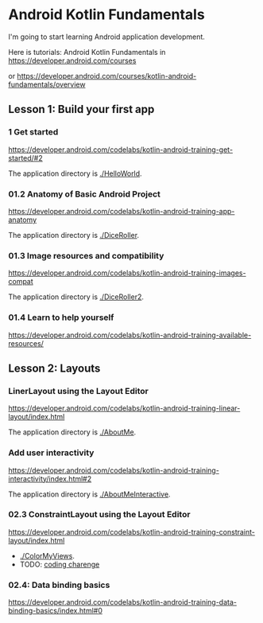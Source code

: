 # Android Kotlin Fundamentals

I'm going to start learning Android application development.

Here is tutorials: Android Kotlin Fundamentals in https://developer.android.com/courses

or https://developer.android.com/courses/kotlin-android-fundamentals/overview

## Lesson 1: Build your first app

### 1 Get started

https://developer.android.com/codelabs/kotlin-android-training-get-started/#2

The application directory is [./HelloWorld](./HelloWorld).

### 01.2 Anatomy of Basic Android Project

https://developer.android.com/codelabs/kotlin-android-training-app-anatomy

The application directory is [./DiceRoller](./DiceRoller).

### 01.3 Image resources and compatibility

https://developer.android.com/codelabs/kotlin-android-training-images-compat

The application directory is [./DiceRoller2](./DiceRoller2).

### 01.4 Learn to help yourself

https://developer.android.com/codelabs/kotlin-android-training-available-resources/

## Lesson 2: Layouts

### LinerLayout using the Layout Editor

https://developer.android.com/codelabs/kotlin-android-training-linear-layout/index.html

The application directory is [./AboutMe](./AboutMe).

### Add user interactivity

https://developer.android.com/codelabs/kotlin-android-training-interactivity/index.html#2

The application directory is [./AboutMeInteractive](./AboutMeInteractive).

### 02.3 ConstraintLayout using the Layout Editor

https://developer.android.com/codelabs/kotlin-android-training-constraint-layout/index.html

- [./ColorMyViews](./ColorMyViews).
- TODO: [coding charenge](https://developer.android.com/codelabs/kotlin-android-training-constraint-layout/index.html#8)

### 02.4: Data binding basics

https://developer.android.com/codelabs/kotlin-android-training-data-binding-basics/index.html#0
